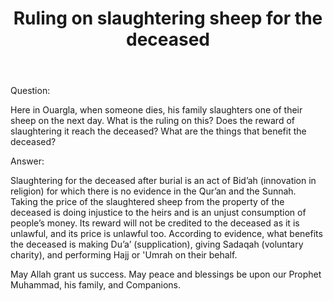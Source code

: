 ﻿---
layout: post
title: "Ruling on slaughtering sheep for the deceased"
publisher: "alsalafiyyah@icloud.com"
source: "Fatwas of the Permanent Committee of KSA no.16343-1"
category: ["bidah", funerals]
hijri: Dhul-Qa'dah 23, 1441 AH
shaykhs: 
 - Shaykh Ibn Baz
 - Shaykh Abdul-Razzaq al-Afify
 - Shaykh Abdul-Aziz Aal ash-Shaykh
 - Shaykh Abdullah ibn Ghudayyan
 - Shaykh Salih Fawzan
 - Shaykh Bakr Abu Zayd 
---

Question: 

Here in Ouargla, when someone dies, his family slaughters one of their sheep on the next day. What is the ruling on this? Does the reward of slaughtering it reach the deceased? What are the things that benefit the deceased?

Answer: 

Slaughtering for the deceased after burial is an act of Bid’ah (innovation in religion) for which there is no evidence in the Qur’an and the Sunnah. Taking the price of the slaughtered sheep from the property of the deceased is doing injustice to the heirs and is an unjust consumption of people’s money. Its reward will not be credited to the deceased as it is unlawful, and its price is unlawful too. According to evidence, what benefits the deceased is making Du’a’ (supplication), giving Sadaqah (voluntary charity), and performing Hajj or 'Umrah on their behalf.

May Allah grant us success. May peace and blessings be upon our Prophet Muhammad, his family, and Companions. 
